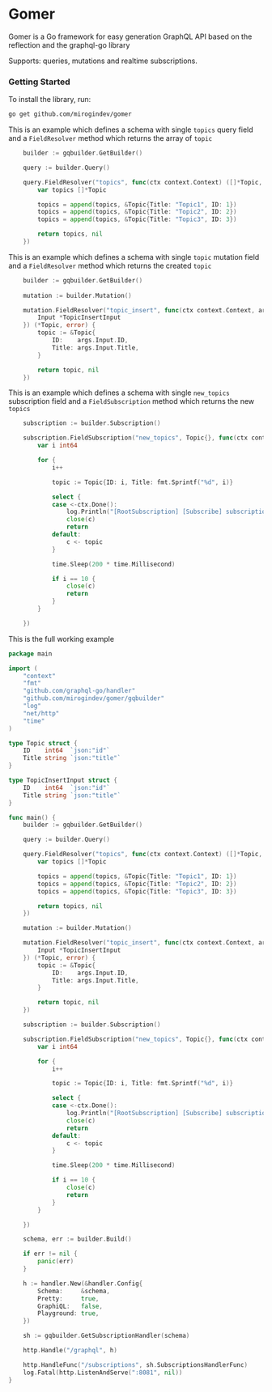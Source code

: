 # Gomer
Gomer is a Go framework for easy generation GraphQL API based on the reflection
and  the graphql-go library

Supports: queries, mutations and realtime subscriptions.

### Getting Started

To install the library, run:
```bash
go get github.com/mirogindev/gomer
```

This is an example which defines a schema with single `topics`  query field
and a `FieldResolver` method which returns the array of `topic`

```go
	builder := gqbuilder.GetBuilder()

	query := builder.Query()

	query.FieldResolver("topics", func(ctx context.Context) ([]*Topic, error) {
		var topics []*Topic

		topics = append(topics, &Topic{Title: "Topic1", ID: 1})
		topics = append(topics, &Topic{Title: "Topic2", ID: 2})
		topics = append(topics, &Topic{Title: "Topic3", ID: 3})

		return topics, nil
	})
```

This is an example which defines a schema with single `topic`  mutation field
and a `FieldResolver` method which returns the created `topic`

```go
	builder := gqbuilder.GetBuilder()
	
	mutation := builder.Mutation()

	mutation.FieldResolver("topic_insert", func(ctx context.Context, args struct {
		Input *TopicInsertInput
	}) (*Topic, error) {
		topic := &Topic{
			ID:    args.Input.ID,
			Title: args.Input.Title,
		}

		return topic, nil
	})
```

This is an example which defines a schema with single `new_topics`  subscription field
and a `FieldSubscription` method which returns the new `topics`


```go
	subscription := builder.Subscription()

	subscription.FieldSubscription("new_topics", Topic{}, func(ctx context.Context, c chan interface{}) {
		var i int64

		for {
			i++

			topic := Topic{ID: i, Title: fmt.Sprintf("%d", i)}

			select {
			case <-ctx.Done():
				log.Println("[RootSubscription] [Subscribe] subscription canceled")
				close(c)
				return
			default:
				c <- topic
			}

			time.Sleep(200 * time.Millisecond)

			if i == 10 {
				close(c)
				return
			}
		}

	})

```

This is the full working example

```go
package main

import (
	"context"
	"fmt"
	"github.com/graphql-go/handler"
	"github.com/mirogindev/gomer/gqbuilder"
	"log"
	"net/http"
	"time"
)

type Topic struct {
	ID    int64  `json:"id"`
	Title string `json:"title"`
}

type TopicInsertInput struct {
	ID    int64  `json:"id"`
	Title string `json:"title"`
}

func main() {
	builder := gqbuilder.GetBuilder()

	query := builder.Query()

	query.FieldResolver("topics", func(ctx context.Context) ([]*Topic, error) {
		var topics []*Topic

		topics = append(topics, &Topic{Title: "Topic1", ID: 1})
		topics = append(topics, &Topic{Title: "Topic2", ID: 2})
		topics = append(topics, &Topic{Title: "Topic3", ID: 3})

		return topics, nil
	})

	mutation := builder.Mutation()

	mutation.FieldResolver("topic_insert", func(ctx context.Context, args struct {
		Input *TopicInsertInput
	}) (*Topic, error) {
		topic := &Topic{
			ID:    args.Input.ID,
			Title: args.Input.Title,
		}

		return topic, nil
	})

	subscription := builder.Subscription()

	subscription.FieldSubscription("new_topics", Topic{}, func(ctx context.Context, c chan interface{}) {
		var i int64

		for {
			i++

			topic := Topic{ID: i, Title: fmt.Sprintf("%d", i)}

			select {
			case <-ctx.Done():
				log.Println("[RootSubscription] [Subscribe] subscription canceled")
				close(c)
				return
			default:
				c <- topic
			}

			time.Sleep(200 * time.Millisecond)

			if i == 10 {
				close(c)
				return
			}
		}

	})

	schema, err := builder.Build()

	if err != nil {
		panic(err)
	}

	h := handler.New(&handler.Config{
		Schema:     &schema,
		Pretty:     true,
		GraphiQL:   false,
		Playground: true,
	})

	sh := gqbuilder.GetSubscriptionHandler(schema)

	http.Handle("/graphql", h)

	http.HandleFunc("/subscriptions", sh.SubscriptionsHandlerFunc)
	log.Fatal(http.ListenAndServe(":8081", nil))
}
```

